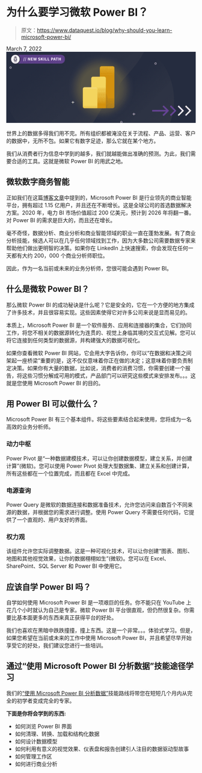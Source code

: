 # 为什么要学习微软 Power BI？

> 原文：<https://www.dataquest.io/blog/why-should-you-learn-microsoft-power-bi/>

March 7, 2022![Why You Should Learn Power BI](img/571e8da7e425f278c5e9a82c7d92c146.png)

世界上的数据多得我们用不完。所有组织都被淹没在关于流程、产品、运营、客户的数据中，无所不包。如果它有数字足迹，那么它就在某个地方。

我们从消费者行为信息中学到的越多，我们就越能做出准确的预测。为此，我们需要合适的工具。这就是微软 Power BI 的用武之地。

## 微软数字商务智能

正如我们在这篇[博客文章](https://www.dataquest.io/blog/business-analysis-and-business-intelligence-explained/)中提到的，Microsoft Power BI 是行业领先的商业智能平台，拥有超过 1.15 亿用户，并且还在不断增长。这是全球公司的首选数据解决方案。2020 年，电力 BI 市场价值超过 200 亿美元，预计到 2026 年将翻一番。对 Power BI 的需求是巨大的，而且还在增长。

毫不奇怪，数据分析、商业分析和商业智能领域的职业一直在蓬勃发展。有了商业分析技能，候选人可以在几乎任何领域找到工作，因为大多数公司需要数据专家来帮助他们做出更明智的决策。如果你在 LinkedIn 上快速搜索，你会发现在任何一天都有大约 200，000 个商业分析师职位。

因此，作为一名当前或未来的业务分析师，您很可能会遇到 Power BI。

## 什么是微软 Power BI？

那么微软 Power BI 的成功秘诀是什么呢？它是安全的，它在一个方便的地方集成了许多技术，并且很容易实现。这些因素使得它对许多公司来说是显而易见的。

本质上，Microsoft Power BI 是一个软件服务、应用和连接器的集合，它们协同工作，将您不相关的数据源转化为连贯的、视觉上身临其境的交互式见解。您可以将它连接到任何类型的数据源，并构建强大的数据可视化。

如果你查看微软 Power BI 网站，它会用大字告诉你，你可以“在数据和决策之间架起一座桥梁”重要的是，这不仅仅意味着你正在做的决定；这意味着你要负责制定决策。如果你有大量的数据，比如说，消费者的消费习惯，你需要创建一个报告，将这些习惯分解成可用的模式，产品部门可以研究这些模式来安排发布。。。这就是您使用 Microsoft Power BI 的目的。

## 用 Power BI 可以做什么？

Microsoft Power BI 有三个基本组件。将这些要素结合起来使用，您将成为一名高效的业务分析师。

### 动力中枢

Power Pivot 是“一种数据建模技术，可以让你创建数据模型，建立关系，并创建计算”(微软)。您可以使用 Power Pivot 处理大型数据集、建立关系和创建计算，所有这些都在一个位置完成，而且都在 Excel 中完成。

### 电源查询

Power Query 是微软的数据连接和数据准备技术，允许您访问来自数百个不同来源的数据，并根据您的需求进行调整。使用 Power Query 不需要任何代码，它提供了一个直观的、用户友好的界面。

### 权力观

该组件允许您实际调整数据。这是一种可视化技术，可以让你创建“图表、图形、地图和其他视觉效果，让你的数据栩栩如生”(微软)。您可以在 Excel、SharePoint、SQL Server 和 Power BI 中使用它。

## 应该自学 Power BI 吗？

自学如何使用 Microsoft Power BI 是一项艰巨的任务。你不能只在 YouTube 上花几个小时就认为自己是专家。微软 Power BI 平台很直观，但仍然很复杂。你需要比基本面更多的东西来真正获得平台的好处。

我们也喜欢在黑暗中跌跌撞撞，撞上东西。这是一个非常。。。体验式学习。但是，如果您希望在当前或未来的工作中使用 Microsoft Power BI，并且希望尽早开始享受它的好处，我们建议您进行一些培训。

## 通过“使用 Microsoft Power BI 分析数据”技能途径学习

我们的[“使用 Microsoft Power BI 分析数据”](https://www.dataquest.io/path/analyzing-data-with-microsoft-power-bi-skill-path/)技能路线将带您在短短几个月内从完全的初学者变成完全的专家。

**下面是你将会学到的东西:**

*   如何浏览 Power BI 界面
*   如何清理、转换、加载和结构化数据
*   如何设计数据模型
*   如何利用有意义的视觉效果、仪表盘和报告创建引人注目的数据驱动型故事
*   如何管理工作区
*   如何进行商业分析